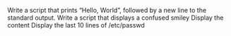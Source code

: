 Write a script that prints “Hello, World”, followed by a new line to the standard output.
Write a script that displays a confused smiley
Display the content 
Display the last 10 lines of /etc/passwd
